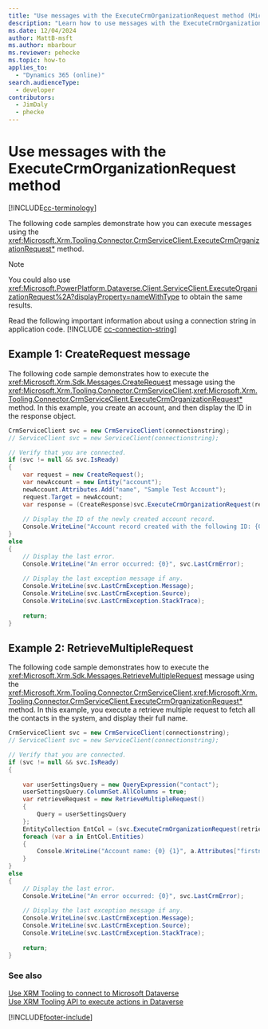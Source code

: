 ```yaml
---
title: "Use messages with the ExecuteCrmOrganizationRequest method (Microsoft Dataverse)| Microsoft Docs"
description: "Learn how to use messages with the ExecuteCrmOrganizationRequest method. The samples demonstrate how to execute CreateRequest and RetrieveMultipleRequest message using the CrmServiceClient.String) method."
ms.date: 12/04/2024
author: MattB-msft
ms.author: mbarbour
ms.reviewer: pehecke
ms.topic: how-to
applies_to: 
  - "Dynamics 365 (online)"
search.audienceType: 
  - developer
contributors: 
  - JimDaly
  - phecke
---
```

# Use messages with the ExecuteCrmOrganizationRequest method
  
[!INCLUDE[cc-terminology](../includes/cc-terminology.md)]

The following code samples demonstrate how you can execute messages using the <xref:Microsoft.Xrm.Tooling.Connector.CrmServiceClient.ExecuteCrmOrganizationRequest*> method.

> [!NOTE]
> You could also use <xref:Microsoft.PowerPlatform.Dataverse.Client.ServiceClient.ExecuteOrganizationRequest%2A?displayProperty=nameWithType> to obtain the same results.

Read the following important information about using a connection string in application code.
[!INCLUDE [cc-connection-string](../includes/cc-connection-string.md)]
  
## Example 1: CreateRequest message  

 The following code sample demonstrates how to execute the <xref:Microsoft.Xrm.Sdk.Messages.CreateRequest> message using the <xref:Microsoft.Xrm.Tooling.Connector.CrmServiceClient>.<xref:Microsoft.Xrm.Tooling.Connector.CrmServiceClient.ExecuteCrmOrganizationRequest*> method. In this example, you create an account, and then display the ID in the response object.  
  
```csharp
CrmServiceClient svc = new CrmServiceClient(connectionstring);  
// ServiceClient svc = new ServiceClient(connectionstring); 

// Verify that you are connected.  
if (svc != null && svc.IsReady)  
{  
    var request = new CreateRequest();  
    var newAccount = new Entity("account");  
    newAccount.Attributes.Add("name", "Sample Test Account");  
    request.Target = newAccount;  
    var response = (CreateResponse)svc.ExecuteCrmOrganizationRequest(request);  
  
    // Display the ID of the newly created account record.  
    Console.WriteLine("Account record created with the following ID: {0}", response.id.ToString());  
}  
else  
{  
    // Display the last error.  
    Console.WriteLine("An error occurred: {0}", svc.LastCrmError);  
  
    // Display the last exception message if any.  
    Console.WriteLine(svc.LastCrmException.Message);  
    Console.WriteLine(svc.LastCrmException.Source);  
    Console.WriteLine(svc.LastCrmException.StackTrace);  
  
    return;  
}  
```  
  
## Example 2: RetrieveMultipleRequest  

 The following code sample demonstrates how to execute the <xref:Microsoft.Xrm.Sdk.Messages.RetrieveMultipleRequest> message using the <xref:Microsoft.Xrm.Tooling.Connector.CrmServiceClient>.<xref:Microsoft.Xrm.Tooling.Connector.CrmServiceClient.ExecuteCrmOrganizationRequest*> method. In this example, you execute a retrieve multiple request to fetch all the contacts in the system, and display their full name.  
  
```csharp  
CrmServiceClient svc = new CrmServiceClient(connectionstring);  
// ServiceClient svc = new ServiceClient(connectionstring); 

// Verify that you are connected.  
if (svc != null && svc.IsReady)  
{  
  
    var userSettingsQuery = new QueryExpression("contact");  
    userSettingsQuery.ColumnSet.AllColumns = true;  
    var retrieveRequest = new RetrieveMultipleRequest()  
    {  
        Query = userSettingsQuery  
    };  
    EntityCollection EntCol = (svc.ExecuteCrmOrganizationRequest(retrieveRequest) as RetrieveMultipleResponse).EntityCollection;  
    foreach (var a in EntCol.Entities)  
    {  
        Console.WriteLine("Account name: {0} {1}", a.Attributes["firstname"], a.Attributes["lastname"]);  
    }  
}  
else  
{  
    // Display the last error.  
    Console.WriteLine("An error occurred: {0}", svc.LastCrmError);  
  
    // Display the last exception message if any.  
    Console.WriteLine(svc.LastCrmException.Message);  
    Console.WriteLine(svc.LastCrmException.Source);  
    Console.WriteLine(svc.LastCrmException.StackTrace);  
  
    return;  
}  
```  
  
### See also  

[Use XRM Tooling to connect to Microsoft Dataverse](use-crmserviceclient-constructors-connect.md)<br />
[Use XRM Tooling API to execute actions in Dataverse](use-xrm-tooling-execute-actions.md)

[!INCLUDE[footer-include](../../../includes/footer-banner.md)]
